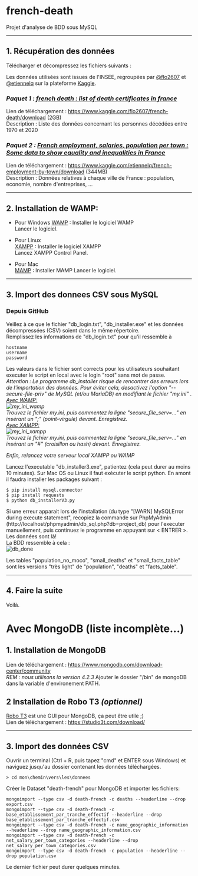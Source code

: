 # french-death
Projet d'analyse de BDD sous MySQL

-----

## 1. Récupération des données
Télécharger et décompressez les fichiers suivants :

Les données utilisées sont issues de l'INSEE, regroupées par [@flo2607](https://www.kaggle.com/flo2607) et [@etiennelq](https://www.kaggle.com/etiennelq) sur la plateforme [Kaggle](https://www.kaggle.com).

### _*Paquet 1 : [french death : list of death certificates in france](https://www.kaggle.com/flo2607/french-death)*_  
Lien de téléchargement : https://www.kaggle.com/flo2607/french-death/download (2GB)  
Description : Liste des données concernant les personnes décédées entre 1970 et 2020  

### __*Paquet 2 : [French employment, salaries, population per town : Some data to show equality and inequalities in France](https://www.kaggle.com/etiennelq/french-employment-by-town)*__  
Lien de téléchargement : https://www.kaggle.com/etiennelq/french-employment-by-town/download (344MB)  
Description : Données relatives à chaque ville de France : population, economie, nombre d'entreprises, ...  

---

## 2. Installation de WAMP:
- Pour Windows
[WAMP](http://www.wampserver.com/) : Installer le logiciel WAMP  
Lancer le logiciel.   

- Pour Linux  
[XAMPP](https://www.apachefriends.org/fr/index.html) : Installer le logiciel XAMPP  
Lancez XAMPP Control Panel.  

- Pour Mac  
[MAMP](https://www.mamp.info/en/downloads/) : Installer MAMP
Lancer le logiciel.


---

## 3. Import des donnees CSV sous MySQL
### Depuis GitHub
Veillez à ce que le fichier "db_login.txt", "db_installer.exe" et les données décompressées (CSV) soient dans le même répertoire.  
Remplissez les informations de "db_login.txt" pour qu'il ressemble à
```
hostname
username
password
```
Les valeurs dans le fichier sont corrects pour les utilisateurs souhaitant executer le script en local avec le login "root" sans mot de passe.   
*Attention : Le programme db_installer risque de rencontrer des erreurs lors de l'importation des données. Pour éviter cela, desactivez l'option "--secure-file-priv" de MySQL (et/ou MariaDB) en modifiant le fichier "my.ini" .  
<ins>Avec WAMP:</ins>  
![my_ini_wamp]  
Trouvez le fichier my.ini, puis commentez la ligne "secure_file_serv=..." en insérant un ";" (point-virgule) devant. Enregistrez.  
<ins>Avec XAMPP:</ins>  
![my_ini_xampp]  
Trouvez le fichier my.ini, puis commentez la ligne "secure_file_serv=..." en insérant un "#" (croisillon ou hash) devant. Enregistrez.*  
  
*Enfin, relancez votre serveur local XAMPP ou WAMP*  
  
Lancez l'executable "db_installer3.exe", patientez (cela peut durer au moins 10 minutes).
Sur Mac OS ou Linux il faut exécuter le script python. En amont il faudra installer les packages suivant :
```
$ pip install mysql.connector
$ pip install requests
$ python db_installerV3.py
```
Si une erreur apparait lors de l'installation (du type "[WARN] MySQLError during execute statement", recopiez la commande sur PhpMyAdmin (http://localhost/phpmyadmin/db_sql.php?db=project_db) pour l'executer manuellement, puis continuez le programme en appuyant sur < ENTRER >.   
Les données sont là!  
La BDD ressemble à cela :  
![db_done]

Les tables "population_no_moco", "small_deaths" et "small_facts_table" sont les versions "très light" de "population", "deaths" et "facts_table".

---

## 4. Faire la suite
Voilà.


# Avec MongoDB (liste incomplète...)

## 1. Installation de MongoDB
Lien de téléchargement : https://www.mongodb.com/download-center/community  
*REM : nous utilisons la version 4.2.3*
Ajouter le dossier "/bin" de mongoDB dans la variable d'environement PATH.

## 2 Installation de Robo T3 *(optionnel)*
[Robo T3](https://robomongo.org/) est une GUI pour MongoDB, ça peut être utile ;)  
Lien de téléchargement : https://studio3t.com/download/

---

## 3. Import des données CSV
Ouvrir un terminal (<kdb>Ctrl</kdb> + <kdb>R</kdb>, puis tapez "cmd" et <kdb>ENTER</kdb> sous Windows) et naviguez jusqu'au dossier contenant les données téléchargées.  
```console
> cd mon\chemin\vers\les\donnees
```
Créer le Dataset "death-french" pour MongoDB et importer les fichiers:  
```console
mongoimport --type csv -d death-french -c deaths --headerline --drop export.csv
mongoimport --type csv -d death-french -c base_etablissement_par_tranche_effectif --headerline --drop base_etablissement_par_tranche_effectif.csv
mongoimport --type csv -d death-french -c name_geographic_information --headerline --drop name_geographic_information.csv
mongoimport --type csv -d death-french -c net_salary_per_town_categories --headerline --drop net_salary_per_town_categories.csv
mongoimport --type csv -d death-french -c population --headerline --drop population.csv  
```
Le dernier fichier peut durer quelques minutes.

[db_creation]: https://i.ibb.co/n17yZrj/new-db.png "Creation d'une base de données"
[db_done]: https://i.ibb.co/jLVq67M/tables.png "Resumé des tables"
[my_ini_wamp]: https://zupimages.net/up/20/13/3h8g.png
[my_ini_xampp]: https://zupimages.net/up/20/13/vz83.png
